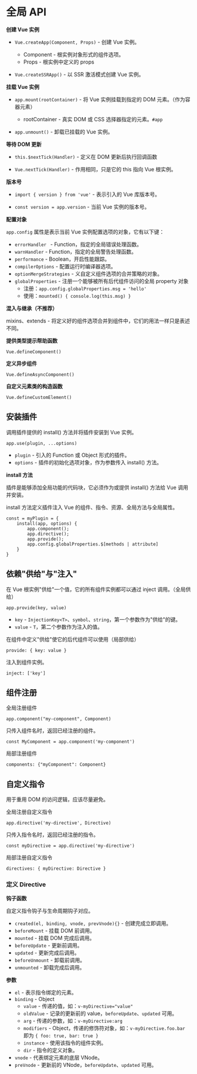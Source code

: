 # 全局 API

**创建 Vue 实例**

- `Vue.createApp(Component, Props)` - 创建 Vue 实例。

	- Component - 根实例对象形式的组件选项。
	- Props - 根实例中定义的 props
	
- `Vue.createSSRApp()` - 以 SSR 激活模式创建 Vue 实例。

**挂载 Vue 实例**

- `app.mount(rootContainer)` - 将 Vue 实例挂载到指定的 DOM 元素。（作为容器元素）
	
	- rootContainer - 真实 DOM 或 CSS 选择器指定的元素。`#app`

- `app.unmount()` - 卸载已挂载的 Vue 实例。

**等待 DOM 更新**

- `this.$nextTick(Handler)` - 定义在 DOM 更新后执行回调函数

- `Vue.nextTick(Handler)` - 作用相同，只是它的 this 指向 Vue 根实例。

**版本号**

- `import { version } from 'vue'` - 表示引入的 Vue 库版本号。

- `const version = app.version` - 当前 Vue 实例的版本号。

**配置对象**

`app.config` 属性是表示当前 Vue 实例配置选项的对象，它有以下键：

- `errorHandler ` - Function，指定的全局错误处理函数。
- `warnHandler` - Function，指定的全局警告处理函数。
- `performance` - Boolean，开启性能跟踪。
- `compilerOptions` - 配置运行时编译器选项。
- `optionMergeStrategies` - 义自定义组件选项的合并策略的对象。
- `globalProperties` - 注册一个能够被所有后代组件访问的全局 property 对象
 	- 注册：`app.config.globalProperties.msg = 'hello'`
	- 使用：`mounted() { console.log(this.msg) }`

**混入与继承（不推荐）**

mixins、extends - 将定义好的组件选项合并到组件中，它们的用法一样只是表述不同。

**提供类型提示帮助函数**

	Vue.defineComponent()

**定义异步组件**

	Vue.defineAsyncComponent()

**自定义元素类的构造函数**

	Vue.defineCustomElement()

## 安装插件

调用插件提供的 install() 方法并将插件安装到 Vue 实例。

	app.use(plugin, ...options)

- `plugin` - 引入的 Function 或 Object 形式的插件。
- `options` - 插件的初始化选项对象，作为参数传入 install() 方法。

**install 方法**

插件是能够添加全局功能的代码块，它必须作为或提供 install() 方法给 Vue 调用并安装。 

install 方法定义插件注入 Vue 的组件、指令、资源、全局方法与全局属性。

	const = myPlugin = {
		install(app, options) {
			app.component();
			app.directive();
			app.provide();
			app.config.globalProperties.$[methods | attribute]
		}
	}

## 依赖"供给"与"注入"

在 Vue 根实例"供给"一个值，它的所有组件实例都可以通过 inject 调用。（全局供给）

	app.provide(key, value)

- `key` - `InjectionKey<T>`、`symbol`、`string`，第一个参数作为"供给"的键。
- `value` - `T`，第二个参数作为注入的值。

在组件中定义"供给"使它的后代组件可以使用（局部供给）

	provide: { key: value }

注入到组件实例。

	inject: ['key']

## 组件注册

全局注册组件

	app.component("my-component", Component)

只传入组件名时，返回已经注册的组件。

	const MyComponent = app.component('my-component')

局部注册组件

	components: {"myComponent": Component}

## 自定义指令

用于重用 DOM 的访问逻辑，应该尽量避免。

全局注册自定义指令

	app.directive('my-directive', Directive)

只传入指令名时，返回已经注册的指令。

	const myDirective = app.directive('my-directive')

局部注册自定义指令

	directives: { myDirective: Directive }

### 定义 Directive

**钩子函数**

自定义指令钩子与生命周期钩子对应。

- `created(el, binding, vnode, prevVnode){}` - 创建完成立即调用。
- `beforeMount` - 挂载 DOM 前调用。
- `mounted` - 挂载 DOM 完成后调用。
- `beforeUpdate` - 更新前调用。
- `updated` - 更新完成后调用。
- `beforeUnmount` - 卸载前调用。
- `unmounted` - 卸载完成后调用。

**参数**

- `el` - 表示指令绑定的元素。
- `binding` - Object
	- `value` - 传递的值，如：`v-myDirective="value"`
	- `oldValue` - 记录的更新前的 value，`beforeUpdate`、`updated` 可用。
	- `arg` - 传递的参数，如：`v-myDirective:arg`
	- `modifiers` - Object，传递的修饰符对象，如：`v-myDirective.foo.bar` 即为 `{ foo: true, bar: true }`
	- `instance` - 使用该指令的组件实例。
	- `dir` - 指令的定义对象。
- `vnode` - 代表绑定元素的底层 VNode。
- `preVnode` - 更新前的 VNode，`beforeUpdate`、`updated` 可用。